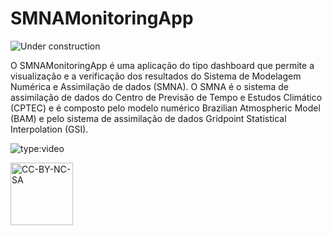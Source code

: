# SMNAMonitoringApp

![Under construction](https://upload.wikimedia.org/wikipedia/commons/d/d9/Under_construction_animated.gif)

O SMNAMonitoringApp é uma aplicação do tipo dashboard que permite a visualização e a verificação dos resultados do Sistema de Modelagem Numérica e Assimilação de dados (SMNA). O SMNA é o sistema de assimilação de dados do Centro de Previsão de Tempo e Estudos Climático (CPTEC) e é composto pelo modelo numérico Brazilian Atmospheric Model (BAM) e pelo sistema de assimilação de dados Gridpoint Statistical Interpolation (GSI).

![type:video](https://youtube.com/embed/l8w9VJflkgo)

<a href="https://creativecommons.org/licenses/by-nc-sa/4.0/legalcode" target="_blank"><img src="https://mirrors.creativecommons.org/presskit/buttons/88x31/png/by-nc-sa.png" alt="CC-BY-NC-SA" width="100"/></a>
